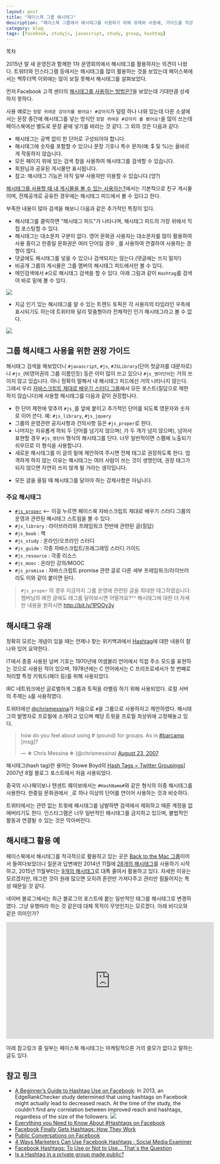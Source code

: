 ```yaml
---
layout: post
title: "페이스북 그룹 해시태그"
description: "페이스북 그룹에서 해시태그를 사용하기 위해 유래와 사용예, 가이드를 작성"
category: blog
tags: [facebook, studyjs, javascript, study, group, hashtag]
---
```


<div id="toc"><p class="toc_title">목차</p></div>

2015년 말 새 운영진과 함께한 1차 운영회의에서 해시태그를 활용하자는 의견이 나왔다. 트위터와 인스타그램 등에서는 해시태그를 많이 활용하는 것을 보았는데 페이스북에서는 백투더맥 이외에는 많이 보질 못해서 해시태그를 살펴보았다.

먼저 Facebook 고객 센터의 [해시태그를 사용하는 방법은?](https://www.facebook.com/help/587836257914341)을 보았는데 기대만큼 상세하지 못하다.

사용 예로는 `정말 귀여운 강아지를 봤어요! #강아지`가 덜렁 하나 나와 있는데 다른 소셜에서는 문장 중간에 해시태그를 넣는 방식인 `정말 귀여운 #강아지 를 봤어요!`을 많이 쓰는데 페이스북에선 별도로 문장 끝에 넣기를 바라는 것 같다. 그 외의 것은 다음과 같다:

- 해시태그는 공백 없이 한 단어로 구성되어야 합니다.
- 해시태그에 숫자를 포함할 수 있으나 문장 기호나 특수 문자(예: $ 및 %)는 올바르게 작동하지 않습니다.
- 모든 페이지 위에 있는 검색 창을 사용하여 해시태그를 검색할 수 있습니다.
- 회원님과 공유된 게시물만 표시됩니다.
- 참고: 해시태그 기능은 아직 일부 사용자만 이용할 수 있습니다.(엉?)

[해시태그를 사용할 때 내 게시물을 볼 수 있는 사용자는?](https://www.facebook.com/help/134343280099148)에서는 기본적으로 친구 게시물이며, 전체공개로 공유한 경우에는 해시태그 피드에서 볼 수 있다고 한다.

부족한 내용이 많아 검색을 해보니 다음과 같은 추가적인 특징이 있다.

- 해시태그를 클릭하면 "해시태그 피드"가 나타나며, 해시태그 피드의 가장 위에서 직접 포스팅할 수 있다.
- 해시태그는 대소문자 구분이 없다. 영어 문화권 사용자는 대소문자를 많이 활용하여 사용 중이고 한중일 문화권은 여러 단어일 경우 `_`를 사용하여 연결하여 사용하는 경향이 많다.
- 댓글에도 해시태그를 넣을 수 있으나 검색되지는 않는다.(댓글에는 쓰지 말자!)
- 비공개 그룹의 게시물은 그룹 멤버의 해시태그 피드에서만 볼 수 있다.
- 메인검색에서 `#`으로 해시태그 검색을 할 수 있다. 아래 그림과 같이 `Hashtag`를 검색어 바로 밑에 볼 수 있다.

![](http://marketingland.com/wp-content/ml-loads/2013/06/127-hashtag-600x140.png)

- 지금 인기 있는 해시태그를 알 수 있는 트렌드 토픽은 각 사용자의 타임라인 우측에 표시되기도 하는데 트위터와 달리 맞춤형이라 전체적인 인기 해시태그라고 볼 수 없다.

![](http://www.marketergizmo.com/wp-content/uploads/2015/05/facebook-trending.png)

## 그룹 해시태그 사용을 위한 권장 가이드

해시태그 검색을 해보았더니 `#javascript`, `#js`, `#JSLibrary`(단어 첫글자를 대문자로)나 `#js_`(비영어권의 그룹 이름인듯) 등은 이미 많이 쓰고 있으나 `#js_영어단어`는 거의 쓰이지 않고 있습니다. 아니 정확히 말해서 내 해시태그 피드에선 거의 나타나지 않는다. 그래서 우리 [자바스크립트 제대로 배우기 스터디 그룹](https://www.facebook.com/groups/learnjsproperly/)에서 모든 포스트(질답으로 제한하지 않습니다)에 사용할 해시태그를 다음과 같이 권장합니다.

- 한 단어 제한에 맞추어 `#js_`를 앞에 붙이고 추가적인 단어를 되도록 영문자와 숫자로 이어 쓴다. 예: `#js_library`, `#js_jquery`
- 그룹의 운영관련 공지사항과 건의사항 등은 `#js_proper`로 한다.
- 나머지는 자유롭게 하되 두 단어를 넘기지 않으며(`_`가 두 개가 넘지 않으며), 넘어서 표현할 경우 `#js_영단어` 형식의 해시태그를 단다. 너무 일반적이면 스팸에 노출되기 쉬우므로 이 형식을 사용합니다.
- 새로운 해시태그를 이 글의 밑에 제안하여 주시면 전체 태그로 권장하도록 한다. 엄격하게 하지 않는 이유는 해시태그는 여러 사람이 쓰는 것이 생명인데, 권장 태그가 되지 않으면 자연히 쓰지 않게 될 거라는 생각입니다.

* 모든 글을 올릴 때 해시태그를 달아야 하는 강제사항은 아닙니다.

### 주요 해시태그

- [`#js_proper`](https://www.facebook.com/hashtag/js_proper) <-- 이걸 누르면 페이스북 자바스크립트 제대로 배우기 스터디 그룹의 운영과 관련된 해시태그 스트림을 볼 수 있다.
- `#js_library` : 라이브러리와 프레임워크 전반에 관련된 글(질답)
- `#js_book` : 책
- `#js_study` : 온라인/오프라인 스터디
- `#js_guide` : 각종 자바스크립트/프래그래밍 스터디 가이드
- `#js_resource` : 각종 리소스
- `#js_mooc` : 온라인 강의/MOOC
- `#js_promise` : 자바스크립트 promise 관련 글로 다른 세부 프레임워크/라이브러리도 이와 같이 붙이면 된다.

>`#js_proper` 의 경우 지금까지 그룹 운영에 관련된 글을 최대한 태그하였습니다. 멤버님의 예전 글에도 태그를 달아보시면 어떨까요?^^
> 해시태그에 대한 더 자세한 내용을 원하시면 http://bit.ly/1POOy3y

## 해시태그 유래

정확히 모르는 개념이 있을 때는 언제나 찾는 위키백과에서 [Hashtag](http://www.wikiwand.com/en/Hashtag)에 대한 내용이 잘 나와 있어 요약한다.

IT에서 종종 사용된 넘버 기호는 1970년에 어셈블리 언어에서 직접 주소 모드를 표현하는 것으로 사용된 적이 있으며, 1978년에는 C 언어에서는 C 프리프로세서가 첫 번째로 처리할 특정 키워드(헤더 등)를 위해 사용되었다.

IRC 네트워크에선 글로벌하게 그룹과 토픽을 라벨링 하기 위해 사용되었다. 로컬 서버의 주제는 `&`를 사용하였다.

트위터에선 [@chrismessina](https://twitter.com/chrismessina)가 처음으로 `#`을 그룹으로 사용하자고 제안하였다. 해시태그의 발명자로 프로필에 소개하고 있으며 해당 트윗을 프로필 최상위에 고정해놓고 있다.

<blockquote class="twitter-tweet" lang="en"><p lang="en" dir="ltr">how do you feel about using # (pound) for groups. As in <a href="https://twitter.com/hashtag/barcamp?src=hash">#barcamp</a> [msg]?</p>&mdash; ❄︎ Chris Messina ❄︎ (@chrismessina) <a href="https://twitter.com/chrismessina/status/223115412">August 23, 2007</a></blockquote>
<script async src="//platform.twitter.com/widgets.js" charset="utf-8"></script>

해시태그(hash tag)란 용어는 Stowe Boyd의 [Hash Tags = Twitter Groupings](http://stoweboyd.com/post/39877198249/hash-tags-twitter-groupings)] 2007년 8월 블로그 포스트에서 처음 사용되었다.

중국의 시나웨이보나 텐센트 웨이보에서는 `#HashName#`와 같은 형식의 이중 해시태그를 사용한다. 한중일 문화권에서 `_`로 하나 이상의 단어를 연이어 사용하는 것과 비슷하다.

트위터에서는 관련 없는 트윗에 해시태그를 남발하면 검색에서 제외하고 때론 계정을 없애버리기도 한다. 인스타그램은 너무 일반적인 해시태그를 금지하고 있으며, 불법적인 활동과 연결될 수 있는 것은 막아버린다.

## 해시태그 활용 예

페이스북에서 해시태그를 적극적으로 활용하고 있는 곳은 [Back to the Mac 그룹](https://www.facebook.com/groups/backtothemac/)이어서 들여다보았더니 질문과 답변에만 2014년 11월에 [28개의 해시태그](https://www.facebook.com/groups/backtothemac/permalink/1537279409844292/)를 사용하기 시작하고, 2015년 11월부터는 [9개의 해시태그](https://www.facebook.com/groups/backtothemac/permalink/1663815927190639/)로 대폭 줄여서 활용하고 있다. 자세한 이유는 모르겠지만, 태그란 것이 원래 많으면 오히려 혼란만 가져다주고 관리만 힘들어지는 특성 때문일 것 같다.

네이버 블로그에서는 최근 블로그의 포스트에 붙는 일반적인 태그를 해시태그로 변경하였다. 그냥 유행따라 하는 것 같은데 대체 목적이 무엇인지는 모르겠다. 아래 비디오와 같은 의미인가?

<iframe width="560" height="315" src="https://www.youtube.com/embed/n3p_R1DoxWs" frameborder="0" allowfullscreen></iframe>

아래 참고링크 중 일부는 페이스북 해시태그는 마케팅적으론 거의 쓸모가 없다고 말하는 글도 있다.

## 참고 링크

- [A Beginner’s Guide to Hashtag Use on Facebook](http://www.marketergizmo.com/a-beginners-guide-to-hashtag-use-on-facebook/): In 2013, an EdgeRankChecker study determined that using hashtags on Facebook might actually lead to decreased reach. At the time of the study, the couldn’t find any correlation between improved reach and hashtags, regardless of the size of the followers.
![](http://www.marketergizmo.com/wp-content/uploads/2015/05/FB-MedianEngagement.jpg)
- [Everything you Need to Know About #Hashtags on Facebook](http://www.socialbakers.com/blog/1826-everything-you-need-to-know-about-hashtags-on-facebook)
- [Facebook Finally Gets Hashtags: How They Work](http://marketingland.com/facebook-finally-gets-hashtags-48115)
- [Public Conversations on Facebook ](http://newsroom.fb.com/news/2013/06/public-conversations-on-facebook/)
- [4 Ways Marketers Can Use Facebook Hashtags : Social Media Examiner](http://www.socialmediaexaminer.com/facebook-hashtag-marketing/)
- [Facebook Hashtags: To Use or Not to Use... That`s the Question](http://blog.crazyegg.com/2014/05/07/facebook-hashtags/)
- [Is a Hashtag in a private group made public?](https://www.facebook.com/help/community/question/?id=954272941268146)
